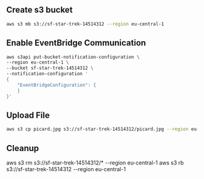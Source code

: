 ## Create s3 bucket

```sh
aws s3 mb s3://sf-star-trek-14514312 --region eu-central-1
```

## Enable EventBridge Communication
```sh
aws s3api put-bucket-notification-configuration \
--region eu-central-1 \
--bucket sf-star-trek-14514312 \
--notification-configuration '
{
    "EventBridgeConfiguration": {
    }
}'
```

## Upload File
```sh
aws s3 cp picard.jpg s3://sf-star-trek-14514312/picard.jpg --region eu-central-1
```

## Cleanup

aws s3 rm s3://sf-star-trek-14514312/* --region eu-central-1
aws s3 rb s3://sf-star-trek-14514312 --region eu-central-1